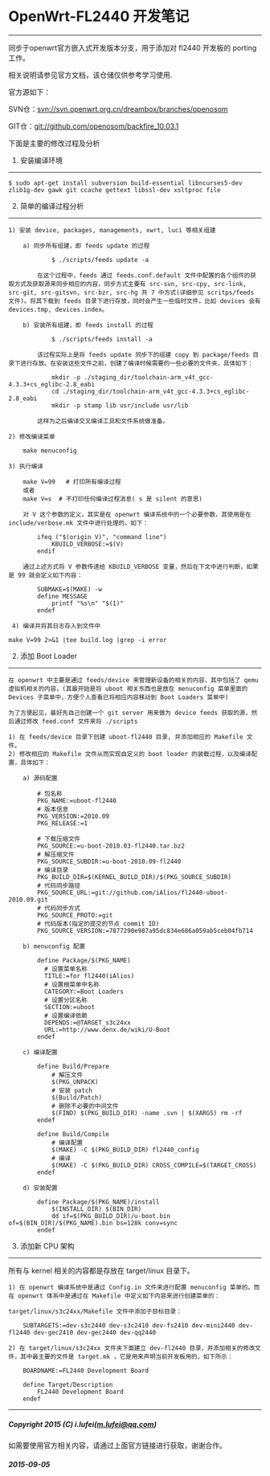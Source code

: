 OpenWrt-FL2440 开发笔记
===
---------------------------------
同步于openwrt官方嵌入式开发版本分支，用于添加对 fl2440 开发板的 porting 工作。

相关说明请参见官方文档，该仓储仅供参考学习使用.

官方源如下：

SVN仓：[svn://svn.openwrt.org.cn/dreambox/branches/openosom](https://dev.openwrt.org.cn/browser/branches/openosom)

GIT仓：[git://github.com/openosom/backfire_10.03.1](https://github.com/openosom/backfire_10.03.1)

下面是主要的修改过程及分析

1. 安装编译环境
---------------------------------
    
    $ sudo apt-get install subversion build-essential libncurses5-dev zlib1g-dev gawk git ccache gettext libssl-dev xsltproc file

2. 简单的编译过程分析
---------------------------------

    1) 安装 device, packages, managements, xwrt, luci 等相关组建

        a) 同步所有组建，即 feeds update 的过程

                $ ./scripts/feeds update -a

            在这个过程中，feeds 通过 feeds.conf.default 文件中配置的各个组件的获取方式及获取源来同步相应的内容，同步方式主要有 src-svn, src-cpy, src-link, src-git, src-gitsvn, src-bzr, src-hg 共 7 中方式(详细参见 scritps/feeds 文件)。将其下载到 feeds 目录下进行存放，同时会产生一些临时文件，比如 devices 会有 devices.tmp, devices.index。

        b) 安装所有组建，即 feeds install 的过程

                $ ./scripts/feeds install -a

            该过程实际上是将 feeds update 同步下的组建 copy 到 package/feeds 目录下进行存放。在安装这些文件之前，创建了编译时候需要的一些必要的文件夹，具体如下：

                mkdir -p ./staging_dir/toolchain-arm_v4t_gcc-4.3.3+cs_eglibc-2.8_eabi
                cd ./staging_dir/toolchain-arm_v4t_gcc-4.3.3+cs_eglibc-2.8_eabi
                mkdir -p stamp lib usr/include usr/lib

            这样为之后编译交叉编译工具和文件系统做准备。
            
    2) 修改编译菜单
        
        make menuconfig

    3) 执行编译

        make V=99   # 打印所有编译过程
        或者
        make V=s  # 不打印任何编译过程消息( s 是 silent 的意思)

        对 V 这个参数的定义，其实是在 openwrt 编译系统中的一个必要参数，其使用是在 include/verbose.mk 文件中进行处理的，如下：

            ifeq ("$(origin V)", "command line")
                KBUILD_VERBOSE:=$(V)
            endif
        
        通过上述方式将 V 参数传递给 KBUILD_VERBOSE 变量，然后在下文中进行判断，如果是 99 就会定义如下内容：
  
            SUBMAKE=$(MAKE) -w
            define MESSAGE
                printf "%s\n" "$(1)"
            endef
            
     4) 编译并将其日志存入到文件中

	make V=99 2>&1 |tee build.log |grep -i error

2. 添加 Boot Loader 
---------------------------------
    
    在 openwrt 中主要是通过 feeds/device 来管理新设备的相关的内容，其中包括了 qemu 虚拟机相关的内容，(其最开始是将 uboot 相关东西也是放在 menuconfig 菜单里面的 Devices 子菜单中，方便个人查看已将相应内容移动到 Boot Loaders 菜单中) 

    为了方便起见，最好先自己创建一个 git server 用来做为 device feeds 获取的源，然后通过修改 feed.conf 文件来将 ./scripts

    1) 在 feeds/device 目录下创建 uboot-fl2440 目录, 并添加相应的 Makefile 文件。
    2) 修改相应的 Makefile 文件从而实现自定义的 boot loader 的装载过程，以及编译配置，具体如下：
        
        a) 源码配置

            # 包名称  
            PKG_NAME:=uboot-fl2440
            # 版本信息
            PKG_VERSION:=2010.09
            PKG_RELEASE:=1

            # 下载压缩文件
            PKG_SOURCE:=u-boot-2010.03-fl2440.tar.bz2
            # 解压缩文件
            PKG_SOURCE_SUBDIR:=u-boot-2010.09-fl2440
            # 编译目录
            PKG_BUILD_DIR=$(KERNEL_BUILD_DIR)/$(PKG_SOURCE_SUBDIR)
            # 代码同步路径
            PKG_SOURCE_URL:=git://github.com/iAlios/fl2440-uboot-2010.09.git
            # 代码同步方式
            PKG_SOURCE_PROTO:=git
            # 代码版本(指定的提交的节点 commit ID)
            PKG_SOURCE_VERSION:=7877290e987a95dc834e686a059ab5ceb04fb714

        b) menuconfig 配置
                    
            define Package/$(PKG_NAME)
              # 设置菜单名称
              TITLE:=for fl2440(iAlios)
              # 设置根菜单中名称
              CATEGORY:=Boot Loaders
              # 设置分区名称
              SECTION:=uboot
              # 设置编译依赖
              DEPENDS:=@TARGET_s3c24xx 
              URL:=http://www.denx.de/wiki/U-Boot
            endef

        c) 编译配置

            define Build/Prepare
                # 解压文件
                $(PKG_UNPACK)
                # 安装 patch
                $(Build/Patch)
                # 删除不必要的中间文件
                $(FIND) $(PKG_BUILD_DIR) -name .svn | $(XARGS) rm -rf
            endef

            define Build/Compile
                # 编译配置
                $(MAKE) -C $(PKG_BUILD_DIR) fl2440_config
                # 编译
                $(MAKE) -C $(PKG_BUILD_DIR) CROSS_COMPILE=$(TARGET_CROSS)
            endef

        d) 安装配置

            define Package/$(PKG_NAME)/install
                $(INSTALL_DIR) $(BIN_DIR)
                dd if=$(PKG_BUILD_DIR)/u-boot.bin of=$(BIN_DIR)/$(PKG_NAME).bin bs=128k conv=sync
            endef

3. 添加新 CPU 架构
---------------------------------

   所有与 kernel 相关的内容都是存放在 target/linux 目录下。

    1) 在 openwrt 编译系统中是通过 Config.in 文件来进行配置 menuconfig 菜单的。而在 openwrt 体系中是通过在 Makefile 中定义如下内容来进行创建菜单的：
       
    target/linux/s3c24xx/Makefile 文件中添加子目标目录：
	   
        SUBTARGETS:=dev-s3c2440 dev-s3c2410 dev-fs2410 dev-mini2440 dev-fl2440 dev-gec2410 dev-gec2440 dev-qq2440
   
    2) 在 target/linux/s3c24xx 文件夹下面建立 dev-fl2440 目录，并添加相关的修改文件，其中最主要的文件是 target.mk ，它是用来声明当前开发板用的，如下所示：

	    BOARDNAME:=FL2440 Development Board

	    define Target/Description
		    FL2440 Development Board
        endef
       
---------------------------------
##### Copyright 2015 (C) i.lufei([m.lufei@qq.com](mail.qq.com)) #####

如需要使用官方相关内容，请通过上面官方链接进行获取，谢谢合作。

##### 2015-09-05 #####
